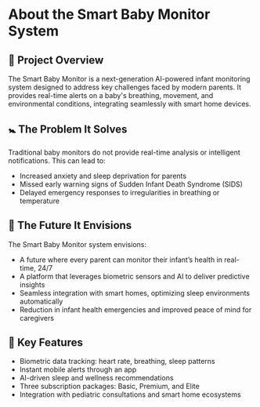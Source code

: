 # About the Smart Baby Monitor System

## 🌟 Project Overview
The Smart Baby Monitor is a next-generation AI-powered infant monitoring system designed to address key challenges faced by modern parents. It provides real-time alerts on a baby's breathing, movement, and environmental conditions, integrating seamlessly with smart home devices.

## 🚼 The Problem It Solves
Traditional baby monitors do not provide real-time analysis or intelligent notifications. This can lead to:
- Increased anxiety and sleep deprivation for parents
- Missed early warning signs of Sudden Infant Death Syndrome (SIDS)
- Delayed emergency responses to irregularities in breathing or temperature

## 🌈 The Future It Envisions
The Smart Baby Monitor system envisions:
- A future where every parent can monitor their infant’s health in real-time, 24/7
- A platform that leverages biometric sensors and AI to deliver predictive insights
- Seamless integration with smart homes, optimizing sleep environments automatically
- Reduction in infant health emergencies and improved peace of mind for caregivers

## 🔧 Key Features
- Biometric data tracking: heart rate, breathing, sleep patterns
- Instant mobile alerts through an app
- AI-driven sleep and wellness recommendations
- Three subscription packages: Basic, Premium, and Elite
- Integration with pediatric consultations and smart home ecosystems
